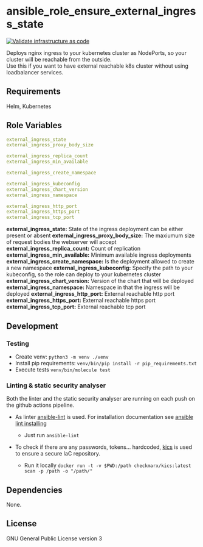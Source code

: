 # ansible_role_ensure_external_ingress_state

[![Validate infrastructure as code](https://github.com/garliclabs/ansible_role_ensure_external_ingress_state/actions/workflows/validation.yml/badge.svg)](https://github.com/garliclabs/ansible_role_ensure_external_ingress_state/actions/workflows/validation.yml)

Deploys nginx ingress to your kubernetes cluster as NodePorts, so your cluster will be reachable from the outside.  
Use this if you want to have external reachable k8s cluster without using loadbalancer services.   

## Requirements

Helm, Kubernetes

## Role Variables

```yaml
external_ingress_state
external_ingress_proxy_body_size

external_ingress_replica_count
external_ingress_min_available

external_ingress_create_namespace

external_ingress_kubeconfig
external_ingress_chart_version
external_ingress_namespace

external_ingress_http_port
external_ingress_https_port
external_ingress_tcp_port
```

**external_ingress_state:** State of the ingress deployment can be either present or absent
**external_ingress_proxy_body_size:** The maxiumum size of request bodies the webserver will accept
**external_ingress_replica_count:** Count of replication
**external_ingress_min_available:** Minimum available ingress deployments
**external_ingress_create_namespace:** Is the deployment allowed to create a new namespace
**external_ingress_kubeconfig:** Specify the path to your kubeconfig, so the role can deploy to your kubernetes cluster
**external_ingress_chart_version:** Version of the chart that will be deployed
**external_ingress_namespace:** Namespace in that the ingress will be deployed
**external_ingress_http_port:** External reachable http port
**external_ingress_https_port:** External reachable https port
**external_ingress_tcp_port:** External reachable tcp port

## Development

### Testing

* Create venv: `python3 -m venv ./venv`
* Install pip requirements: `venv/bin/pip install -r pip_requirements.txt`
* Execute tests `venv/bin/molecule test`

### Linting & static security analyser

Both the linter and the static security analyser are running on each push on the github actions pipeline.  

* As linter [ansible-lint](https://ansible.readthedocs.io/projects/lint/) is used. For installation documentation see [ansible lint installing](https://ansible.readthedocs.io/projects/lint/)
  * Just run `ansible-lint`

* To check if there are any passwords, tokens... hardcoded, [kics](https://kics.io/index.html) is used to ensure a secure IaC repository.  
  * Run it locally `docker run -t -v $PWD:/path checkmarx/kics:latest scan -p /path -o "/path/"`

## Dependencies

None.

## License

GNU General Public License version 3
